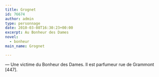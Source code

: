 ```yaml
---
title: Grognet
id: 76674
author: admin
type: personnage
date: 2010-03-08T16:30:23+00:00
excerpt: Au Bonheur des Dames
novel:
  - bonheur
main_name: Grognet

---
```

— Une victime du Bonheur des Dames. Il est parfumeur rue de Grammont [447]. 